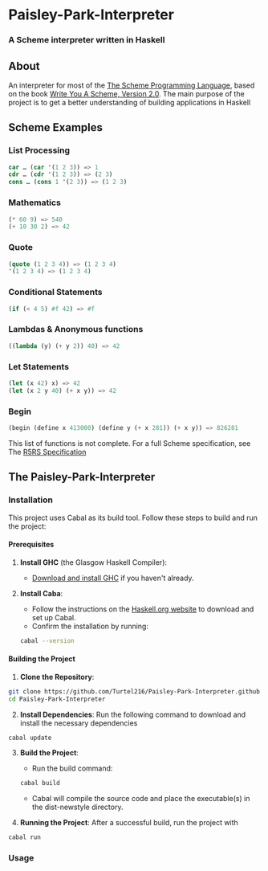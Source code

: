 # Paisley-Park-Interpreter

### A Scheme interpreter written in Haskell

## About 

An interpreter for most of the [The Scheme Programming Language](https://www.scheme.org/), based on the book [Write You A Scheme, Version 2.0](https://wespiser.com/writings/wyas/00_overview.html). The main purpose of the project is to get a better understanding of building applications in Haskell

## Scheme Examples

### List Processing

```lisp
car … (car '(1 2 3)) => 1
cdr … (cdr '(1 2 3)) => (2 3)
cons … (cons 1 '(2 3)) => (1 2 3)
```

### Mathematics

```lisp
(* 60 9) => 540
(+ 10 30 2) => 42
```

### Quote

```lisp
(quote (1 2 3 4)) => (1 2 3 4)
'(1 2 3 4) => (1 2 3 4)
```

### Conditional Statements

```lisp
(if (< 4 5) #f 42) => #f
```

### Lambdas & Anonymous functions

```lisp
((lambda (y) (+ y 2)) 40) => 42
```

### Let Statements

```lisp
(let (x 42) x) => 42
(let (x 2 y 40) (+ x y)) => 42
```

### Begin

```lisp
(begin (define x 413000) (define y (+ x 281)) (+ x y)) => 826281
```

This list of functions is not complete. For a full Scheme specification, see The [R5RS Specification](https://github.com/write-you-a-scheme-v2/scheme/blob/master/sources/r5rs.pdf)

## The Paisley-Park-Interpreter

### Installation

This project uses Cabal as its build tool. Follow these steps to build and run the project:

#### Prerequisites

1. **Install GHC** (the Glasgow Haskell Compiler):
    - [Download and install GHC](https://www.haskell.org/downloads/) if you haven't already.

2. **Install Caba**:
    - Follow the instructions on the [Haskell.org website](https://www.haskell.org/cabal/) to download and set up Cabal.
    - Confirm the installation by running:
    ```bash
    cabal --version
    ```

#### Building the Project 

1. **Clone the Repository**:

```bash
git clone https://github.com/Turtel216/Paisley-Park-Interpreter.github
cd Paisley-Park-Interpreter
```

2. **Install Dependencies**: Run the following command to download and install the necessary dependencies

```bash 
cabal update
```

3. **Build the Project**:

    - Run the build command:
    ```bash 
    cabal build
    ```
    - Cabal will compile the source code and place the executable(s) in the dist-newstyle directory.

4. **Running the Project**: After a successful build, run the project with 

```bash 
cabal run
```

### Usage 
